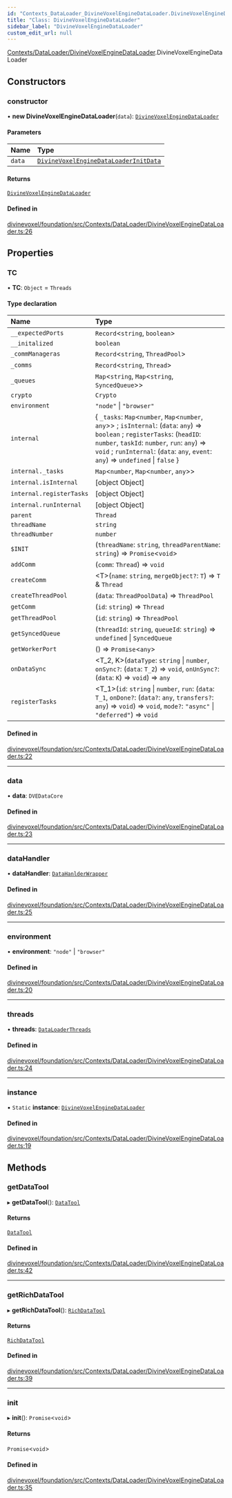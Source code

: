 ```yaml
---
id: "Contexts_DataLoader_DivineVoxelEngineDataLoader.DivineVoxelEngineDataLoader"
title: "Class: DivineVoxelEngineDataLoader"
sidebar_label: "DivineVoxelEngineDataLoader"
custom_edit_url: null
---
```


[Contexts/DataLoader/DivineVoxelEngineDataLoader](../modules/Contexts_DataLoader_DivineVoxelEngineDataLoader.md).DivineVoxelEngineDataLoader

## Constructors

### constructor

• **new DivineVoxelEngineDataLoader**(`data`): [`DivineVoxelEngineDataLoader`](Contexts_DataLoader_DivineVoxelEngineDataLoader.DivineVoxelEngineDataLoader.md)

#### Parameters

| Name | Type |
| :------ | :------ |
| `data` | [`DivineVoxelEngineDataLoaderInitData`](../modules/Contexts_DataLoader_DivineVoxelEngineDataLoader.md#divinevoxelenginedataloaderinitdata) |

#### Returns

[`DivineVoxelEngineDataLoader`](Contexts_DataLoader_DivineVoxelEngineDataLoader.DivineVoxelEngineDataLoader.md)

#### Defined in

[divinevoxel/foundation/src/Contexts/DataLoader/DivineVoxelEngineDataLoader.ts:26](https://github.com/lucasdamianjohnson/DivineVoxelEngine/blob/596fa7391478620ed460dfb4856ff0a763b91c49/divinevoxel/foundation/src/Contexts/DataLoader/DivineVoxelEngineDataLoader.ts#L26)

## Properties

### TC

• **TC**: `Object` = `Threads`

#### Type declaration

| Name | Type |
| :------ | :------ |
| `__expectedPorts` | `Record`\<`string`, `boolean`\> |
| `__initalized` | `boolean` |
| `_commManageras` | `Record`\<`string`, `ThreadPool`\> |
| `_comms` | `Record`\<`string`, `Thread`\> |
| `_queues` | `Map`\<`string`, `Map`\<`string`, `SyncedQueue`\>\> |
| `crypto` | `Crypto` |
| `environment` | ``"node"`` \| ``"browser"`` |
| `internal` | \{ `_tasks`: `Map`\<`number`, `Map`\<`number`, `any`\>\> ; `isInternal`: (`data`: `any`) => `boolean` ; `registerTasks`: (`headID`: `number`, `taskId`: `number`, `run`: `any`) => `void` ; `runInternal`: (`data`: `any`, `event`: `any`) => `undefined` \| ``false``  } |
| `internal._tasks` | `Map`\<`number`, `Map`\<`number`, `any`\>\> |
| `internal.isInternal` | [object Object] |
| `internal.registerTasks` | [object Object] |
| `internal.runInternal` | [object Object] |
| `parent` | `Thread` |
| `threadName` | `string` |
| `threadNumber` | `number` |
| `$INIT` | (`threadName`: `string`, `threadParentName`: `string`) => `Promise`\<`void`\> |
| `addComm` | (`comm`: `Thread`) => `void` |
| `createComm` | \<T\>(`name`: `string`, `mergeObject?`: `T`) => `T` & `Thread` |
| `createThreadPool` | (`data`: `ThreadPoolData`) => `ThreadPool` |
| `getComm` | (`id`: `string`) => `Thread` |
| `getThreadPool` | (`id`: `string`) => `ThreadPool` |
| `getSyncedQueue` | (`threadId`: `string`, `queueId`: `string`) => `undefined` \| `SyncedQueue` |
| `getWorkerPort` | () => `Promise`\<`any`\> |
| `onDataSync` | \<T_2, K\>(`dataType`: `string` \| `number`, `onSync?`: (`data`: `T_2`) => `void`, `onUnSync?`: (`data`: `K`) => `void`) => `any` |
| `registerTasks` | \<T_1\>(`id`: `string` \| `number`, `run`: (`data`: `T_1`, `onDone?`: (`data?`: `any`, `transfers?`: `any`) => `void`) => `void`, `mode?`: ``"async"`` \| ``"deferred"``) => `void` |

#### Defined in

[divinevoxel/foundation/src/Contexts/DataLoader/DivineVoxelEngineDataLoader.ts:22](https://github.com/lucasdamianjohnson/DivineVoxelEngine/blob/596fa7391478620ed460dfb4856ff0a763b91c49/divinevoxel/foundation/src/Contexts/DataLoader/DivineVoxelEngineDataLoader.ts#L22)

___

### data

• **data**: `DVEDataCore`

#### Defined in

[divinevoxel/foundation/src/Contexts/DataLoader/DivineVoxelEngineDataLoader.ts:23](https://github.com/lucasdamianjohnson/DivineVoxelEngine/blob/596fa7391478620ed460dfb4856ff0a763b91c49/divinevoxel/foundation/src/Contexts/DataLoader/DivineVoxelEngineDataLoader.ts#L23)

___

### dataHandler

• **dataHandler**: [`DataHanlderWrapper`](Contexts_DataLoader_DataHandler_DataHandlerWrapper.DataHanlderWrapper.md)

#### Defined in

[divinevoxel/foundation/src/Contexts/DataLoader/DivineVoxelEngineDataLoader.ts:25](https://github.com/lucasdamianjohnson/DivineVoxelEngine/blob/596fa7391478620ed460dfb4856ff0a763b91c49/divinevoxel/foundation/src/Contexts/DataLoader/DivineVoxelEngineDataLoader.ts#L25)

___

### environment

• **environment**: ``"node"`` \| ``"browser"``

#### Defined in

[divinevoxel/foundation/src/Contexts/DataLoader/DivineVoxelEngineDataLoader.ts:20](https://github.com/lucasdamianjohnson/DivineVoxelEngine/blob/596fa7391478620ed460dfb4856ff0a763b91c49/divinevoxel/foundation/src/Contexts/DataLoader/DivineVoxelEngineDataLoader.ts#L20)

___

### threads

• **threads**: [`DataLoaderThreads`](Contexts_DataLoader_Threads_DataLoaderThreads.DataLoaderThreads.md)

#### Defined in

[divinevoxel/foundation/src/Contexts/DataLoader/DivineVoxelEngineDataLoader.ts:24](https://github.com/lucasdamianjohnson/DivineVoxelEngine/blob/596fa7391478620ed460dfb4856ff0a763b91c49/divinevoxel/foundation/src/Contexts/DataLoader/DivineVoxelEngineDataLoader.ts#L24)

___

### instance

▪ `Static` **instance**: [`DivineVoxelEngineDataLoader`](Contexts_DataLoader_DivineVoxelEngineDataLoader.DivineVoxelEngineDataLoader.md)

#### Defined in

[divinevoxel/foundation/src/Contexts/DataLoader/DivineVoxelEngineDataLoader.ts:19](https://github.com/lucasdamianjohnson/DivineVoxelEngine/blob/596fa7391478620ed460dfb4856ff0a763b91c49/divinevoxel/foundation/src/Contexts/DataLoader/DivineVoxelEngineDataLoader.ts#L19)

## Methods

### getDataTool

▸ **getDataTool**(): [`DataTool`](Default_Tools_Data_DataTool.DataTool.md)

#### Returns

[`DataTool`](Default_Tools_Data_DataTool.DataTool.md)

#### Defined in

[divinevoxel/foundation/src/Contexts/DataLoader/DivineVoxelEngineDataLoader.ts:42](https://github.com/lucasdamianjohnson/DivineVoxelEngine/blob/596fa7391478620ed460dfb4856ff0a763b91c49/divinevoxel/foundation/src/Contexts/DataLoader/DivineVoxelEngineDataLoader.ts#L42)

___

### getRichDataTool

▸ **getRichDataTool**(): [`RichDataTool`](Default_Tools_Data_RichDataTool.RichDataTool.md)

#### Returns

[`RichDataTool`](Default_Tools_Data_RichDataTool.RichDataTool.md)

#### Defined in

[divinevoxel/foundation/src/Contexts/DataLoader/DivineVoxelEngineDataLoader.ts:39](https://github.com/lucasdamianjohnson/DivineVoxelEngine/blob/596fa7391478620ed460dfb4856ff0a763b91c49/divinevoxel/foundation/src/Contexts/DataLoader/DivineVoxelEngineDataLoader.ts#L39)

___

### init

▸ **init**(): `Promise`\<`void`\>

#### Returns

`Promise`\<`void`\>

#### Defined in

[divinevoxel/foundation/src/Contexts/DataLoader/DivineVoxelEngineDataLoader.ts:35](https://github.com/lucasdamianjohnson/DivineVoxelEngine/blob/596fa7391478620ed460dfb4856ff0a763b91c49/divinevoxel/foundation/src/Contexts/DataLoader/DivineVoxelEngineDataLoader.ts#L35)
